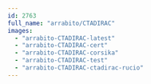 ```yaml
---
id: 2763
full_name: "arrabito/CTADIRAC"
images: 
  - "arrabito-CTADIRAC-latest"
  - "arrabito-CTADIRAC-cert"
  - "arrabito-CTADIRAC-corsika"
  - "arrabito-CTADIRAC-test"
  - "arrabito-CTADIRAC-ctadirac-rucio"
---
```

